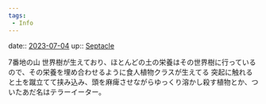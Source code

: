 ```yaml
---
tags:
 - Info
---
```


date:: [2023-07-04](/Daily_Note/2023-07-04.md)
up:: [Septacle](../Bar/Novel/Nacaria/Septacle.md)

7番地の山
世界樹が生えており、ほとんどの土の栄養はその世界樹に行っているので、その栄養を埋め合わせるように食人植物クラスが生えてる
突起に触れると土を蹴立てて挟み込み、頭を麻痺させながらゆっくり溶かし殺す植物とか、ついたあだ名はテラーイーター。